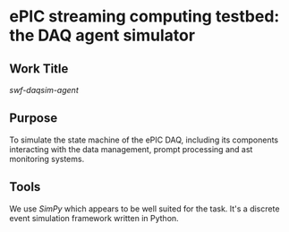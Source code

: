 # ePIC streaming computing testbed: the DAQ agent simulator

## Work Title

_swf-daqsim-agent_

## Purpose

To simulate the state machine of the ePIC DAQ, including its components interacting
with the data management, prompt processing and ast monitoring systems.

## Tools

We use _SimPy_ which appears to be well suited for the task. It's a discrete event
simulation framework written in Python.

